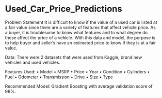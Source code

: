 # Used_Car_Price_Predictions

Problem Statement
	It is difficult to know if the value of a used car is listed at a fair value since there are a variety of features that affect vehicle price. As a buyer, it is troublesome to know what features and to what degree do these affect the price of a vehicle. With this data and model, the purpose is to help buyer and seller’s have an estimated price to know if they is at a fair value. 


Data: There were 2 datasets that were used from Kaggle, brand new vehicles and used vehicles. 

Features Used:
  • 	Model
  •	MSRP
  •	Price
  •	Year
  •	Condition
  •	Cylinders
  •	Fuel
  •	Odometer
  •	Transmission
  •	Drive
  •	Size
  •	Type

Recommended Model: Gradient Boosting with average validation score of 98%. 
